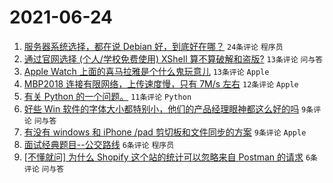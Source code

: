 # 2021-06-24

1. [服务器系统选择，都在说 Debian 好，到底好在哪？](https://www.v2ex.com/t/785459) `24条评论` `程序员`
1. [通过官网选择 (个人/学校免费使用) XShell 算不算破解和盗版?](https://www.v2ex.com/t/785449) `13条评论` `问与答`
1. [Apple Watch 上面的喜马拉雅是个什么鬼玩意儿](https://www.v2ex.com/t/785444) `13条评论` `Apple`
1. [MBP2018 连接有限网络，上传速度慢，只有 7M/s 左右](https://www.v2ex.com/t/785451) `12条评论` `Apple`
1. [有关 Python 的一个问题。](https://www.v2ex.com/t/785441) `11条评论` `Python`
1. [好些 Win 软件的字体大小都特别小，他们的产品经理眼神都这么好的吗](https://www.v2ex.com/t/785478) `9条评论` `问与答`
1. [有没有 windows 和 iPhone /pad 剪切板和文件同步的方案](https://www.v2ex.com/t/785447) `9条评论` `Apple`
1. [面试经典题目--公交路线](https://www.v2ex.com/t/785455) `6条评论` `程序员`
1. [[不懂就问] 为什么 Shopify 这个站的统计可以忽略来自 Postman 的请求](https://www.v2ex.com/t/785452) `6条评论` `问与答`
